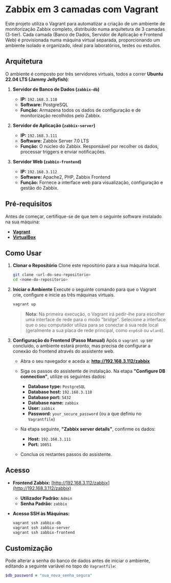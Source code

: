 # Zabbix em 3 camadas com Vagrant


Este projeto utiliza o Vagrant para automatizar a criação de um ambiente de monitorização Zabbix completo, distribuído numa arquitetura de 3 camadas (3-tier). Cada camada (Banco de Dados, Servidor de Aplicação e Frontend Web) é provisionada numa máquina virtual separada, proporcionando um ambiente isolado e organizado, ideal para laboratórios, testes ou estudos.

## Arquitetura

O ambiente é composto por três servidores virtuais, todos a correr **Ubuntu 22.04 LTS (Jammy Jellyfish)**:

1.  **Servidor de Banco de Dados (`zabbix-db`)**
    * **IP:** `192.168.3.110`
    * **Software:** PostgreSQL
    * **Função:** Armazena todos os dados de configuração e de monitorização recolhidos pelo Zabbix.

2.  **Servidor de Aplicação (`zabbix-server`)**
    * **IP:** `192.168.3.111`
    * **Software:** Zabbix Server 7.0 LTS
    * **Função:** O núcleo do Zabbix. Responsável por recolher os dados, processar triggers e enviar notificações.

3.  **Servidor Web (`zabbix-frontend`)**
    * **IP:** `192.168.3.112`
    * **Software:** Apache2, PHP, Zabbix Frontend
    * **Função:** Fornece a interface web para visualização, configuração e gestão do Zabbix.

## Pré-requisitos

Antes de começar, certifique-se de que tem o seguinte software instalado na sua máquina:

* [**Vagrant**](https://www.vagrantup.com/downloads)
* [**VirtualBox**](https://www.virtualbox.org/wiki/Downloads)

## Como Usar

1.  **Clonar o Repositório**
    Clone este repositório para a sua máquina local.
    ```bash
    git clone <url-do-seu-repositorio>
    cd <nome-do-repositorio>
    ```

2.  **Iniciar o Ambiente**
    Execute o seguinte comando para que o Vagrant crie, configure e inicie as três máquinas virtuais.
    ```bash
    vagrant up
    ```
    > **Nota:** Na primeira execução, o Vagrant irá pedir-lhe para escolher uma interface de rede para o modo "bridge". Selecione a interface que o seu computador utiliza para se conectar à sua rede local (geralmente a sua placa de rede principal, como `enp6s0` ou `wlan0`).

3.  **Configuração do Frontend (Passo Manual)**
    Após o `vagrant up` ser concluído, o ambiente estará pronto, mas precisa de configurar a conexão do frontend através do assistente web.

    * Abra o seu navegador e aceda a: **http://192.168.3.112/zabbix**

    * Siga os passos do assistente de instalação. Na etapa **"Configure DB connection"**, utilize os seguintes dados:
        * **Database type:** `PostgreSQL`
        * **Database host:** `192.168.3.110`
        * **Database port:** `5432`
        * **Database name:** `zabbix`
        * **User:** `zabbix`
        * **Password:** `your_secure_password` (ou a que definiu no `Vagrantfile`)

    * Na etapa seguinte, **"Zabbix server details"**, confirme os dados:
        * **Host:** `192.168.3.111`
        * **Port:** `10051`

    * Conclua os restantes passos do assistente.

## Acesso

* **Frontend Zabbix:** [http://192.168.3.112/zabbix](http://192.168.3.112/zabbix)
    * **Utilizador Padrão:** `Admin`
    * **Senha Padrão:** `zabbix`

* **Acesso SSH às Máquinas:**
    ```bash
    vagrant ssh zabbix-db
    vagrant ssh zabbix-server
    vagrant ssh zabbix-frontend
    ```

## Customização

Pode alterar a senha do banco de dados antes de iniciar o ambiente, editando a seguinte variável no topo do `Vagrantfile`:

```ruby
$db_password = "sua_nova_senha_segura"
